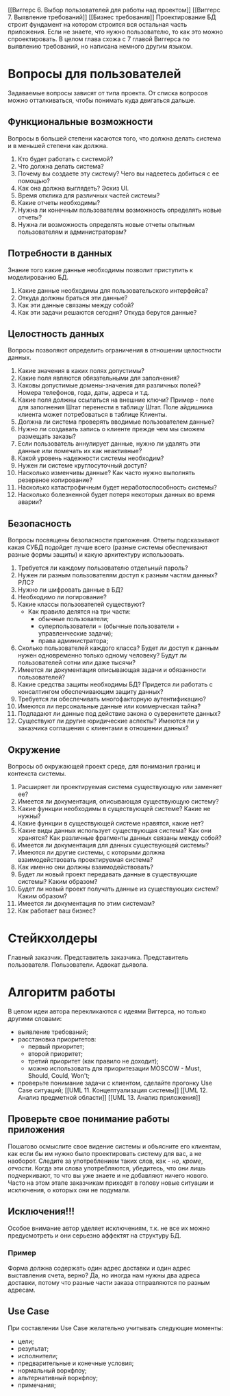[[Виггерс 6. Выбор пользователей для работы над проектом]]
[[Виггерс 7. Выявление требований]]
[[Бизнес требования]]
Проектирование БД строит фундамент на котором строится вся остальная часть приложения. Если не знаете, что нужно пользователю, то как это можно спроектировать.
В целом глава схожа с 7 главой Виггерса по выявлению требований, но написана немного другим языком.

# Вопросы для пользователей
Задаваемые вопросы зависят от типа проекта.
От списка вопросов можно отталкиваться, чтобы понимать куда двигаться дальше.
## Функциональные возможности
Вопросы в большей степени касаются того, что должна делать система и в меньшей степени как должна.
1. Кто будет работать с системой?
2. Что должна делать система?
3. Почему вы создаете эту систему? Чего вы надеетесь добиться с ее помощью?
4. Как она должна выглядеть? Эскиз UI.
5. Время отклика для различных частей системы?
6. Какие отчеты необходимы?
7. Нужна ли конечным пользователям возможность определять новые отчеты?
8. Нужна ли возможность определять новые отчеты опытным пользователям и администраторам?

## Потребности в данных
Знание того какие данные необходимы позволит приступить к моделированию БД.

1. Какие данные необходимы для пользовательского интерфейса?
2. Откуда должны браться эти данные?
3. Как эти данные связаны между собой?
4. Как эти задачи решаются сегодня? Откуда берутся данные?

## Целостность данных
Вопросы позволяют определить ограничения в отношении целостности данных.
1. Какие значения в каких полях допустимы?
2. Какие поля являются обязательными для заполнения?
3. Каковы допустимые домены-значения для различных полей? Номера телефонов, года, даты, адреса и т.д.
4. Какие поля должны ссылаться на внешние ключи? Пример - поле для заполнения Штат перенести в таблицу Штат. Поле айдишника клиента может потребоваться в таблице Клиенты.
5. Должна ли система проверять вводимые пользователем данные?
6. Нужно ли создавать запись о клиенте прежде чем мы сможем размещать заказы?
7. Если пользователь аннулирует данные, нужно ли удалять эти данные или помечать их как неактивные?
8. Какой уровень надежности системы необходим?
9. Нужен ли системе круглосуточный доступ?
10. Насколько изменчивы данные? Как часто нужно выполнять резервное копирование?
11. Насколько катастрофичным будет неработоспособность системы?
12. Насколько болезненной будет потеря некоторых данных во время аварии?
## Безопасность
Вопросы посвящены безопасности приложения. Ответы подсказывают какая СУБД подойдет лучше всего (разные системы обеспечивают разные формы защиты) и какую архитектуру использовать.
1. Требуется ли каждому пользователю отдельный пароль?
2. Нужен ли разным пользователям доступ к разным частям данных? РЛС?
3. Нужно ли шифровать данные в БД?
4. Необходимо ли логирование?
5. Какие классы пользователей существуют?
	- Как правило делятся на три части:
		- обычные пользователи;
		- суперпользователи = (обычные пользователи + управленческие задачи);
		- права администратора;
6. Сколько пользователей каждого класса? Будет ли доступ  к данным нужен одновременно только одному человеку? Будут ли пользователей сотни или даже тысячи?
7. Имеется ли документация описывающая задачи и обязанности пользователей?
8. Какие средства защиты необходимы БД? Придется ли работать с консалтингом обеспечивающим защиту данных?
9. Требуется ли обеспечивать многофакторную аутентификацию?
10. Имеются ли персональные данные или коммерческая тайна?
11. Подпадают ли данные под действие закона о суверенитете данных?
12. Существуют ли другие юридические аспекты? Имеются ли у заказчика соглашения с клиентами в отношении данных?
## Окружение
Вопросы об окружающей проект среде, для понимания границ и контекста системы.
1. Расширяет ли проектируемая система существующую или заменяет ее?
2. Имеется ли документация, описывающая существующую систему?
3. Какие функции необходимы в существующей системе? Какие не нужны?
4. Какие функции в существующей системе нравятся, какие нет?
5. Какие виды данных использует существующая система? Как они хранятся? Как различные фрагменты данных связаны между собой?
6. Имеется ли документация для данных существующей системы?
7. Имеются ли другие системы, с которыми должна взаимодействовать проектируемая система?
8. Как именно они должны взаимодействовать?
9. Будет ли новый проект передавать данные в существующие системы? Каким образом?
10. Будет ли новый проект получать данные из существующих систем? Каким образом?
11. Имеется ли документация по этим системам?
12. Как работает ваш бизнес?

# Стейкхолдеры
Главный заказчик.
Представитель заказчика.
Представитель пользователя.
Пользователи.
Адвокат дьявола.

# Алгоритм работы
В целом идеи автора перекликаются с идеями Виггерса, но только другими словами:
- выявление требований;
- расстановка приоритетов:
	- первый приоритет;
	- второй приоритет;
	- третий приоритет (как правило не доходит);
	- можно использовать для приоритезации MOSCOW - Must, Should, Could, Won't;
- проверьте понимание задачи с клиентом, сделайте прогонку Use Case ситуаций;
[[UML 11. Концептуализация системы]]
[[UML 12. Анализ предметной области]]
[[UML 13. Анализ приложения]]
## Проверьте свое понимание работы приложения
Пошагово осмыслите свое видение системы и объясните его клиентам, как если бы им нужно было проектировать систему для вас, а не наоборот. Следите за употреблением таких слов, как - *но*, *кроме*, *отчасти*. Когда эти слова употребляются, убедитесь, что они лишь подчеркивают, то что вы уже знаете и не добавляют ничего нового. Часто на этом этапе заказчикам приходят в голову новые ситуации и исключения, о которых они не подумали.
## Исключения!!!
Особое внимание автор уделяет исключениям, т.к. не все их можно предусмотреть и они серьезно аффектят на структуру БД.
### Пример
Форма должна содержать один адрес доставки и один адрес выставления счета, верно?
Да, но иногда нам нужны два адреса доставки, потому что разные части заказа отправляются по разным адресам.
## Use Case
При составлении Use Case желательно учитывать следующие моменты:
- цели;
- результат;
- исполнители;
- предварительные и конечные условия;
- нормальный воркфлоу;
- альтернативный воркфлоу;
- примечания;